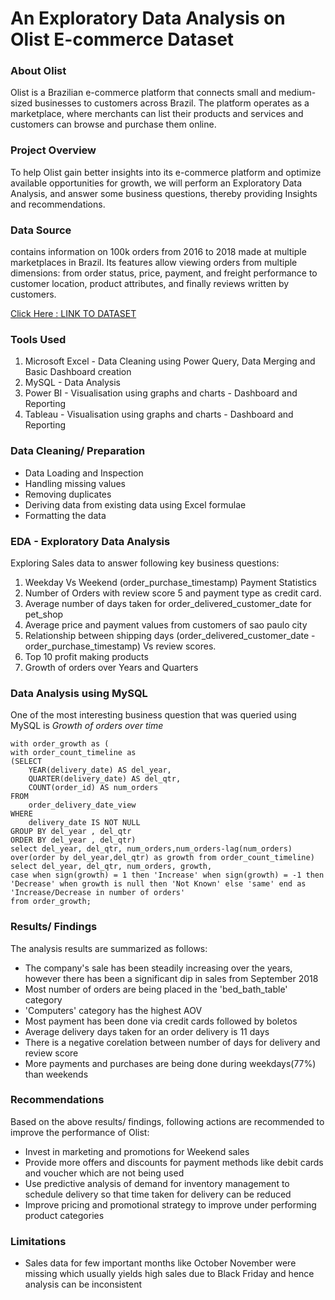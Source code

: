 # An Exploratory Data Analysis on Olist E-commerce Dataset

### About Olist
Olist is a Brazilian e-commerce platform that connects small and medium-sized businesses to customers across Brazil. The platform operates as a marketplace, where merchants can list their products and services and customers can browse and purchase them online.


### Project Overview
To help Olist gain better insights into its e-commerce platform and optimize available opportunities for growth, we will perform an Exploratory Data Analysis, and answer some business questions, thereby providing Insights and recommendations.


### Data Source
contains information on 100k orders from 2016 to 2018 made at multiple marketplaces in Brazil. Its features allow viewing orders from multiple dimensions: from order status, price, payment, and freight performance to customer location, product attributes, and finally reviews written by customers.

[Click Here : LINK TO DATASET](https://www.kaggle.com/datasets/olistbr/brazilian-ecommerce)


### Tools Used
1. Microsoft Excel - Data Cleaning using Power Query, Data Merging and Basic Dashboard creation
2. MySQL - Data Analysis
3. Power BI - Visualisation using graphs and charts - Dashboard and Reporting
4. Tableau - Visualisation using graphs and charts - Dashboard and Reporting


### Data Cleaning/ Preparation
- Data Loading and Inspection
- Handling missing values
- Removing duplicates
- Deriving data from existing data using Excel formulae
- Formatting the data


### EDA - Exploratory Data Analysis
Exploring Sales data to answer following key business questions:
1) Weekday Vs Weekend (order_purchase_timestamp) Payment Statistics
2) Number of Orders with review score 5 and payment type as credit card.
3) Average number of days taken for order_delivered_customer_date for pet_shop
4) Average price and payment values from customers of sao paulo city
5) Relationship between shipping days (order_delivered_customer_date - order_purchase_timestamp) Vs review scores.
6) Top 10 profit making products
7) Growth of orders over Years and Quarters


### Data Analysis using MySQL
One of the most interesting business question that was queried using MySQL is *Growth of orders over time*
``` MySQL query
with order_growth as (
with order_count_timeline as
(SELECT 
    YEAR(delivery_date) AS del_year,
    QUARTER(delivery_date) AS del_qtr,
    COUNT(order_id) AS num_orders
FROM
    order_delivery_date_view
WHERE
    delivery_date IS NOT NULL
GROUP BY del_year , del_qtr
ORDER BY del_year , del_qtr)
select del_year, del_qtr, num_orders,num_orders-lag(num_orders) over(order by del_year,del_qtr) as growth from order_count_timeline)
select del_year, del_qtr, num_orders, growth,
case when sign(growth) = 1 then 'Increase' when sign(growth) = -1 then 'Decrease' when growth is null then 'Not Known' else 'same' end as 'Increase/Decrease in number of orders' 
from order_growth;
```

### Results/ Findings
The analysis results are summarized as follows:
- The company's sale has been steadily increasing over the years, however there has been a significant dip in sales from September 2018
- Most number of orders are being placed in the 'bed_bath_table' category
- 'Computers' category has the highest AOV
- Most payment has been done via credit cards followed by boletos
- Average delivery days taken for an order delivery is 11 days
- There is a negative corelation between number of days for delivery and review score
- More payments and purchases are being done during weekdays(77%) than weekends

### Recommendations
Based on the above results/ findings, following actions are recommended to improve the performance of Olist:
- Invest in marketing and promotions for Weekend sales
- Provide more offers and discounts for payment methods like debit cards and voucher which are not being used
- Use predictive analysis of demand for inventory management to schedule delivery so that time taken for delivery can be reduced
- Improve pricing and promotional strategy to improve under performing product categories

### Limitations
- Sales data for few important months like October November were missing which usually yields high sales due to Black Friday and hence analysis can be inconsistent


